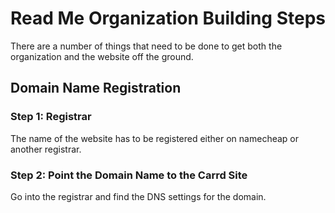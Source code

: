 # Read Me Organization Building Steps
There are a number of things that need to be done to get both the organization and the website off the ground. 

## Domain Name Registration 
### Step 1: Registrar 
The name of the website has to be registered either on namecheap or another registrar. 
### Step 2: Point the Domain Name to the Carrd Site
Go into the registrar and find the DNS settings for the domain. 
